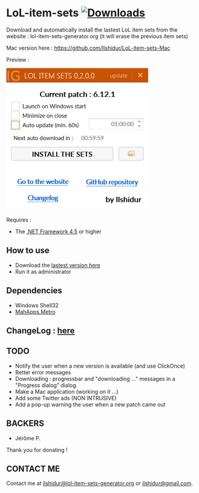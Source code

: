 # LoL-item-sets [![Downloads](https://img.shields.io/github/downloads/Ilshidur/LoL-item-sets/total.svg)](https://github.com/Ilshidur/LoL-item-sets/releases)

Download and automatically install the lastest LoL item sets from the website : lol-item-sets-generator.org (it will erase the previous item sets)

Mac version here : https://github.com/Ilshidur/LoL-item-sets-Mac

Preview :

![preview](preview.png)

Requires :

- The [.NET Framework 4.5](https://www.microsoft.com/en-US/download/details.aspx?id=30653) or higher

How to use
---------
- Download the [lastest version here](http://www.item-sets-generator.org/clicks/click.php?id=dl_application_from_other_site)
- Run it as administrator

Dependencies
---------

- Windows Shell32
- [MahApps.Metro](http://mahapps.com/)

ChangeLog : [here](https://github.com/Ilshidur/LoL-item-sets/blob/master/CHANGELOG.md)
---------

TODO
---------

* Notify the user when a new version is available (and use ClickOnce)
* Better error messages
* Downloading : progressbar and "downloading ..." messages in a "Progress dialog" dialog.
* Make a Mac application (working on it ...)
* Add some Twitter ads (NON INTRUSIVE)
* Add a pop-up warning the user when a new patch came out

BACKERS
---------

* Jérôme P.

Thank you for donating !

CONTACT ME
---------

Contact me at [ilshidur@lol-item-sets-generator.org](mailto:ilshidur@lol-item-sets-generator.org) or [ilshidur@gmail.com](mailto:ilshidur@gmail.com).